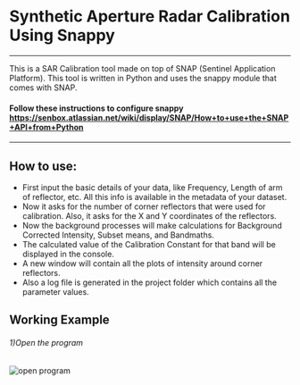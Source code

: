 # Synthetic Aperture Radar Calibration Using Snappy
---
This is a SAR Calibration tool made on top of SNAP (Sentinel Application Platform).
This tool is written in Python and uses the snappy module that comes with SNAP. 

#### Follow these instructions to configure snappy https://senbox.atlassian.net/wiki/display/SNAP/How+to+use+the+SNAP+API+from+Python 

---
How to use:
-------------------------

* First input the basic details of your data, like Frequency, Length of arm of reflector, etc. All this info is available in the metadata of your dataset. 
* Now it asks for the number of corner reflectors that were used for calibration. Also, it asks for the X and Y coordinates of the reflectors.
* Now the background processes will make calculations for Background Corrected Intensity, Subset means, and Bandmaths.
* The calculated value of the Calibration Constant for that band will be displayed in the console.
* A new window will contain all the plots of intensity around corner reflectors.
* Also a log file is generated in the project folder which contains all the parameter values.

Working Example
------------------------
###### 1)Open the program 
![open program](https://github.com/WVik/snappy-sar-calibration/blob/master/Pics/Screen%20Shot%202017-07-01%20at%201.19.57%20pm.png?raw=true)


